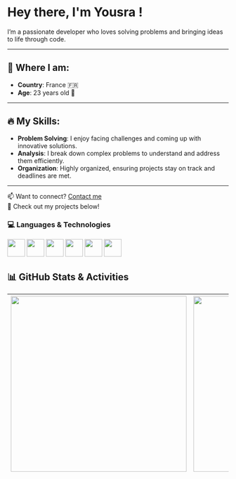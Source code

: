    # Hey there, I'm Yousra !
I’m a passionate developer who loves solving problems and bringing ideas to life through code.

---

## 📍 Where I am:
- **Country**: France 🇫🇷 
- **Age**: 23 years old 🎂

---

## 🔥 My Skills:

- **Problem Solving**: I enjoy facing challenges and coming up with innovative solutions.  
- **Analysis**: I break down complex problems to understand and address them efficiently. 
- **Organization**: Highly organized, ensuring projects stay on track and deadlines are met.  

---
📫 Want to connect? [Contact me](mailto:chbibyousra02@gmail.com)  
🚀 Check out my projects below!  

### 💻 Languages & Technologies   
<img src="https://cdn.jsdelivr.net/gh/devicons/devicon/icons/java/java-original.svg" width="40px"/>  <img src="https://cdn.jsdelivr.net/gh/devicons/devicon/icons/python/python-original.svg" width="40px"/> <img src="https://cdn.jsdelivr.net/gh/devicons/devicon/icons/javascript/javascript-original.svg" width="40px"/> <img src="https://cdn.jsdelivr.net/gh/devicons/devicon/icons/html5/html5-original.svg" width="40px"/> <img src="https://cdn.jsdelivr.net/gh/devicons/devicon/icons/css3/css3-original.svg" width="40px"/> <img src="https://cdn.jsdelivr.net/gh/devicons/devicon/icons/mysql/mysql-original.svg" width="40px"/> 
 
## 📊 GitHub Stats & Activities  

| <a href="https://github.com/Yousra0225"><img src="https://github-readme-stats.vercel.app/api?username=Yousra0225&show_icons=true&theme=radical" width="400px"/></a> | <a href="https://github.com/Yousra0225"><img src="https://github-readme-activity-graph.vercel.app/graph?username=Yousra0225&theme=radical" width="400px"/></a> |
| :----------------------------------------------------------------: | :----------------------------------------------------------------: |





